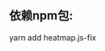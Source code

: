 <!--
 * @Description: 
 * @Version: 1.668
 * @Autor: 地虎降天龙
 * @Date: 2023-11-02 08:03:41
 * @LastEditors: 地虎降天龙
 * @LastEditTime: 2023-11-07 10:55:46
-->

## 依赖npm包:
yarn add heatmap.js-fix
